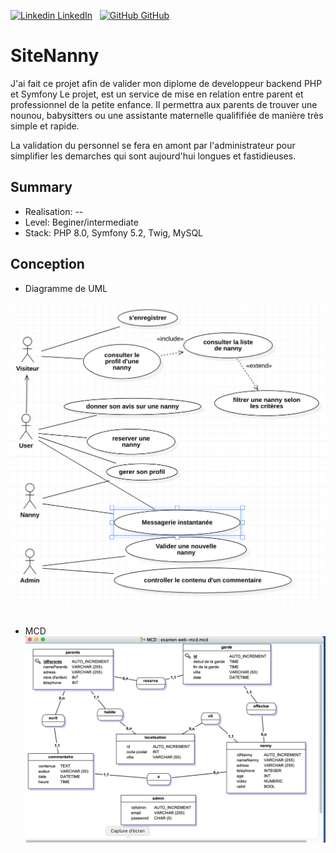 [![Linkedin](https://i.stack.imgur.com/gVE0j.png) LinkedIn](https://www.linkedin.com/in/rhudyemangoye/)
&nbsp;
[![GitHub](https://i.stack.imgur.com/tskMh.png) GitHub](https://github.com/elsarhudye/)

# SiteNanny

J'ai fait ce projet afin de valider mon diplome de developpeur backend PHP et Symfony
Le projet, est un service de mise en relation entre parent et professionnel de la petite enfance. Il permettra aux parents de trouver une nounou, babysitters ou une assistante maternelle qualififiée de manière très simple et rapide.

La validation du personnel se fera en amont par l'administrateur pour  simplifier les demarches qui sont aujourd'hui longues et fastidieuses.

## Summary

- Realisation: -- 
- Level: Beginer/intermediate
- Stack: PHP 8.0, Symfony 5.2, Twig, MySQL

## Conception

- Diagramme de UML

![Alt text](./github_media/img1.png?raw=true "SiteNanny ")
&nbsp;

- MCD
![Alt text](./github_media/img2.png?raw=true "SiteNanny ")
&nbsp;


